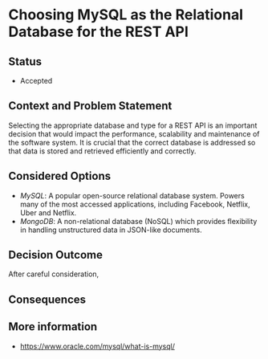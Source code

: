 # Choosing MySQL as the Relational Database for the REST API

## Status 
- Accepted

## Context and Problem Statement 
Selecting the appropriate database and type for a REST API is an important decision that would impact the performance, scalability and maintenance of the software system. It is crucial that the correct database is addressed so that data is stored and retrieved efficiently and correctly.

## Considered Options
- _MySQL_: A popular open-source relational database system. Powers many of the most accessed applications, including Facebook, Netflix, Uber and Netflix.
- _MongoDB_: A non-relational database (NoSQL) which provides flexibility in handling unstructured data in JSON-like documents. 

## Decision Outcome 
After careful consideration, 

## Consequences


## More information 
- https://www.oracle.com/mysql/what-is-mysql/
